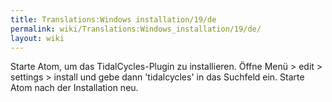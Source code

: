 ```yaml
---
title: Translations:Windows installation/19/de
permalink: wiki/Translations:Windows_installation/19/de/
layout: wiki
---
```


Starte Atom, um das TidalCycles-Plugin zu installieren. Öffne Menü \>
edit \> settings \> install und gebe dann 'tidalcycles' in das Suchfeld
ein. Starte Atom nach der Installation neu.
